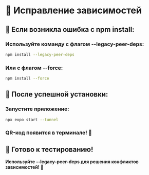 # 🔧 Исправление зависимостей

## 🚀 Если возникла ошибка с npm install:

### Используйте команду с флагом --legacy-peer-deps:
```bash
npm install --legacy-peer-deps
```

### Или с флагом --force:
```bash
npm install --force
```

## 📱 После успешной установки:

### Запустите приложение:
```bash
npx expo start --tunnel
```

### QR-код появится в терминале! 📱

## 🎯 Готово к тестированию!

**Используйте --legacy-peer-deps для решения конфликтов зависимостей! 🔧**